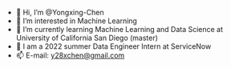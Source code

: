 - 👋 Hi, I’m @Yongxing-Chen
- 👀 I’m interested in Machine Learning
- 🌱 I’m currently learning Machine Learning and Data Science at University of California San Diego (master)
- 💞️ I am a 2022 summer Data Engineer Intern at ServiceNow
- 📫 E-mail: y28xchen@gmail.com

<!---
Yongxing-Chen/Yongxing-Chen is a ✨ special ✨ repository because its `README.md` (this file) appears on your GitHub profile.
You can click the Preview link to take a look at your changes.
--->
